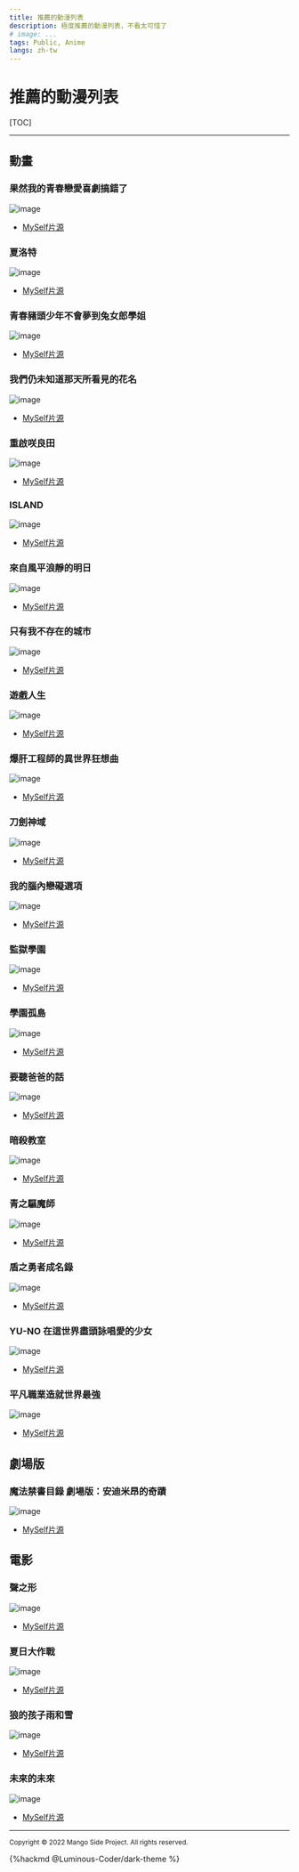 ```yaml
---
title: 推薦的動漫列表
description: 極度推薦的動漫列表，不看太可惜了
# image: ...
tags: Public, Anime
langs: zh-tw
---
```


# 推薦的動漫列表

[TOC]

---

<!--
### {XXX}
![image](https://raw.githubusercontent.com/EvanHsieh0415/Personal-Gallery/main/src/Recommend-Anime/img/{XXX}.jpg)
- [MySelf片源](https://myself-bbs.com/thread-{YYY}-1-1.html)
-->

## 動畫

### 果然我的青春戀愛喜劇搞錯了
![image](https://raw.githubusercontent.com/EvanHsieh0415/Personal-Gallery/main/src/Recommend-Anime/img/果然我的青春戀愛喜劇搞錯了.jpg)
- [MySelf片源](https://myself-bbs.com/thread-45805-1-1.html)

### 夏洛特
![image](https://raw.githubusercontent.com/EvanHsieh0415/Personal-Gallery/main/src/Recommend-Anime/img/夏洛特.jpg)
- [MySelf片源](https://myself-bbs.com/thread-43883-1-1.html)

### 青春豬頭少年不會夢到兔女郎學姐
![image](https://raw.githubusercontent.com/EvanHsieh0415/Personal-Gallery/main/src/Recommend-Anime/img/青春豬頭少年不會夢到兔女郎學姐.jpg)
- [MySelf片源](https://myself-bbs.com/thread-45805-1-1.html)

### 我們仍未知道那天所看見的花名
![image](https://raw.githubusercontent.com/EvanHsieh0415/Personal-Gallery/main/src/Recommend-Anime/img/我們仍未知道那天所看見的花名.jpg)
- [MySelf片源](https://myself-bbs.com/thread-43617-1-1.html)

### 重啟咲良田
![image](https://raw.githubusercontent.com/EvanHsieh0415/Personal-Gallery/main/src/Recommend-Anime/img/重啟咲良田.jpg)
- [MySelf片源](https://myself-bbs.com/thread-42261-1-1.html)

### ISLAND
![image](https://raw.githubusercontent.com/EvanHsieh0415/Personal-Gallery/main/src/Recommend-Anime/img/ISLAND.jpg)
- [MySelf片源](https://myself-bbs.com/thread-44253-1-1.html)

### 來自風平浪靜的明日
![image](https://raw.githubusercontent.com/EvanHsieh0415/Personal-Gallery/main/src/Recommend-Anime/img/來自風平浪靜的明日.jpg)
- [MySelf片源](https://myself-bbs.com/thread-43945-1-1.html)

### 只有我不存在的城市
![image](https://raw.githubusercontent.com/EvanHsieh0415/Personal-Gallery/main/src/Recommend-Anime/img/只有我不存在的城市.jpg)
- [MySelf片源](https://myself-bbs.com/thread-40001-1-1.html)

### 遊戲人生
![image](https://raw.githubusercontent.com/EvanHsieh0415/Personal-Gallery/main/src/Recommend-Anime/img/遊戲人生.jpg)
- [MySelf片源](https://myself-bbs.com/thread-34363-1-1.html)

### 爆肝工程師的異世界狂想曲
![image](https://raw.githubusercontent.com/EvanHsieh0415/Personal-Gallery/main/src/Recommend-Anime/img/爆肝工程師的異世界狂想曲.jpg)
- [MySelf片源](https://myself-bbs.com/thread-43500-1-1.html)

### 刀劍神域
![image](https://raw.githubusercontent.com/EvanHsieh0415/Personal-Gallery/main/src/Recommend-Anime/img/刀劍神域.jpg)
- [MySelf片源](https://myself-bbs.com/thread-43663-1-1.html)

### 我的腦內戀礙選項
![image](https://raw.githubusercontent.com/EvanHsieh0415/Personal-Gallery/main/src/Recommend-Anime/img/我的腦內戀礙選項.jpg)
- [MySelf片源](https://myself-bbs.com/thread-43709-1-1.html)

### 監獄學園
![image](https://raw.githubusercontent.com/EvanHsieh0415/Personal-Gallery/main/src/Recommend-Anime/img/監獄學園.jpg)
- [MySelf片源](https://myself-bbs.com/thread-43731-1-1.html)

### 學園孤島
![image](https://raw.githubusercontent.com/EvanHsieh0415/Personal-Gallery/main/src/Recommend-Anime/img/學園孤島.jpg)
- [MySelf片源](https://myself-bbs.com/thread-43936-1-1.html)

### 要聽爸爸的話
![image](https://raw.githubusercontent.com/EvanHsieh0415/Personal-Gallery/main/src/Recommend-Anime/img/要聽爸爸的話.jpg)
- [MySelf片源](https://myself-bbs.com/thread-43940-1-1.html)

### 暗殺教室
![image](https://raw.githubusercontent.com/EvanHsieh0415/Personal-Gallery/main/src/Recommend-Anime/img/暗殺教室.jpg)
- [MySelf片源](https://myself-bbs.com/thread-44007-1-1.html)

### 青之驅魔師
![image](https://raw.githubusercontent.com/EvanHsieh0415/Personal-Gallery/main/src/Recommend-Anime/img/青之驅魔師.jpg)
- [MySelf片源](https://myself-bbs.com/thread-44405-1-1.html)

### 盾之勇者成名錄
![image](https://raw.githubusercontent.com/EvanHsieh0415/Personal-Gallery/main/src/Recommend-Anime/img/盾之勇者成名錄.jpg)
- [MySelf片源](https://myself-bbs.com/thread-44772-1-1.html)

### YU-NO 在這世界盡頭詠唱愛的少女
![image](https://raw.githubusercontent.com/EvanHsieh0415/Personal-Gallery/main/src/Recommend-Anime/img/YU-NO%20在這世界盡頭詠唱愛的少女.jpg)
- [MySelf片源](https://myself-bbs.com/thread-45020-1-1.html)

### 平凡職業造就世界最強
![image](https://raw.githubusercontent.com/EvanHsieh0415/Personal-Gallery/main/src/Recommend-Anime/img/平凡職業造就世界最強.jpg)
- [MySelf片源](https://myself-bbs.com/thread-45158-1-1.html)


## 劇場版

### 魔法禁書目錄 劇場版：安迪米昂的奇蹟
![image](https://raw.githubusercontent.com/EvanHsieh0415/Personal-Gallery/main/src/Recommend-Anime/img/魔法禁書目錄%20劇場版：安迪米昂的奇蹟.jpg)
- [MySelf片源](https://myself-bbs.com/thread-43636-1-1.html)

## 電影

### 聲之形
![image](https://raw.githubusercontent.com/EvanHsieh0415/Personal-Gallery/main/src/Recommend-Anime/img/聲之形.jpg)
- [MySelf片源](https://myself-bbs.com/thread-42439-1-93.html)

### 夏日大作戰
![image](https://raw.githubusercontent.com/EvanHsieh0415/Personal-Gallery/main/src/Recommend-Anime/img/夏日大作戰.jpg)
- [MySelf片源](https://myself-bbs.com/thread-43601-1-1.html)

### 狼的孩子雨和雪
![image](https://raw.githubusercontent.com/EvanHsieh0415/Personal-Gallery/main/src/Recommend-Anime/img/狼的孩子雨和雪.jpg)
- [MySelf片源](https://myself-bbs.com/thread-43831-1-1.html)

### 未來的未來
![image](https://raw.githubusercontent.com/EvanHsieh0415/Personal-Gallery/main/src/Recommend-Anime/img/未來的未來.jpg)
- [MySelf片源](https://myself-bbs.com/thread-44987-1-1.html)

---

<small>Copyright © 2022 Mango Side Project. All rights reserved.</small>

{%hackmd @Luminous-Coder/dark-theme %}
<!-- the theme made by Luminous-Coder -->